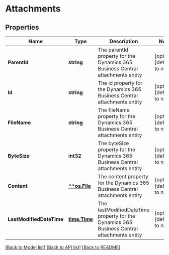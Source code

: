 # Attachments

## Properties
Name | Type | Description | Notes
------------ | ------------- | ------------- | -------------
**ParentId** | **string** | The parentId property for the Dynamics 365 Business Central attachments entity | [optional] [default to null]
**Id** | **string** | The id property for the Dynamics 365 Business Central attachments entity | [optional] [default to null]
**FileName** | **string** | The fileName property for the Dynamics 365 Business Central attachments entity | [optional] [default to null]
**ByteSize** | **int32** | The byteSize property for the Dynamics 365 Business Central attachments entity | [optional] [default to null]
**Content** | [****os.File**](*os.File.md) | The content property for the Dynamics 365 Business Central attachments entity | [optional] [default to null]
**LastModifiedDateTime** | [**time.Time**](time.Time.md) | The lastModifiedDateTime property for the Dynamics 365 Business Central attachments entity | [optional] [default to null]

[[Back to Model list]](../README.md#documentation-for-models) [[Back to API list]](../README.md#documentation-for-api-endpoints) [[Back to README]](../README.md)

